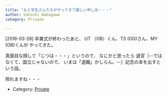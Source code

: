 ```yaml
---
title: "もと学生さんたちがやってきて嬉しい申し出・・・"
author: Satoshi Nakagawa
category: Private

---
```


[2016-03-28]  卒業式が終わったあと、
UT （OB）くん、TS (OG)さん、MY (OB)くんが
やってきた。

 真面目な顔して「じつは・・・」というので、
なにかと思ったら
退官［--ではなくて、国立じゃないので、
いまは「退職」かしらん。--］記念の本を出すという話。

 照れますね・・・

- Category: [Private](/categories.html#Private)

